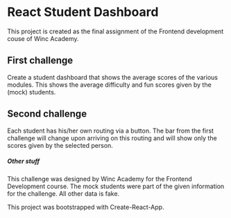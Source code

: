 # React Student Dashboard

This project is created as the final assignment of the Frontend development couse of Winc Academy. 

## First challenge
Create a student dashboard that shows the average scores of the various modules. This shows the average difficulty and fun scores given by the (mock) students.

## Second challenge
Each student has his/her own routing via a button. The bar from the first challenge will change upon arriving on this routing and will show only the scores given by the selected person.



##### Other stuff
This challenge was designed by Winc Academy for the Frontend Development course.
The mock students were part of the given information for the challenge. All other data is fake.

This project was bootstrapped with Create-React-App.
